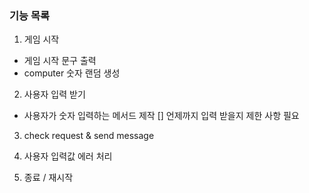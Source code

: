 ### 기능 목록

1. 게임 시작

- 게임 시작 문구 출력
- computer 숫자 랜덤 생성

2. 사용자 입력 받기

- 사용자가 숫자 입력하는 메서드 제작
  [] 언제까지 입력 받을지 제한 사항 필요

3. check request & send message

4. 사용자 입력값 에러 처리

5. 종료 / 재시작
